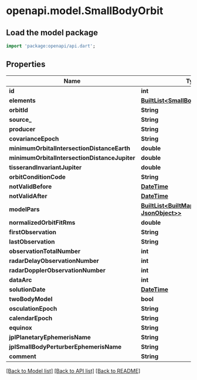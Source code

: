 # openapi.model.SmallBodyOrbit

## Load the model package
```dart
import 'package:openapi/api.dart';
```

## Properties
Name | Type | Description | Notes
------------ | ------------- | ------------- | -------------
**id** | **int** |  | 
**elements** | [**BuiltList&lt;SmallBodyOrbitalElement&gt;**](SmallBodyOrbitalElement.md) |  | 
**orbitId** | **String** |  | [optional] 
**source_** | **String** |  | [optional] 
**producer** | **String** |  | [optional] 
**covarianceEpoch** | **String** |  | [optional] 
**minimumOrbitalIntersectionDistanceEarth** | **double** |  | [optional] 
**minimumOrbitalIntersectionDistanceJupiter** | **double** |  | [optional] 
**tisserandInvariantJupiter** | **double** |  | [optional] 
**orbitConditionCode** | **String** |  | [optional] 
**notValidBefore** | [**DateTime**](DateTime.md) |  | [optional] 
**notValidAfter** | [**DateTime**](DateTime.md) |  | [optional] 
**modelPars** | [**BuiltList&lt;BuiltMap&lt;String, JsonObject&gt;&gt;**](BuiltMap.md) |  | [optional] 
**normalizedOrbitFitRms** | **double** |  | [optional] 
**firstObservation** | **String** |  | [optional] 
**lastObservation** | **String** |  | [optional] 
**observationTotalNumber** | **int** |  | 
**radarDelayObservationNumber** | **int** |  | 
**radarDopplerObservationNumber** | **int** |  | 
**dataArc** | **int** |  | 
**solutionDate** | [**DateTime**](DateTime.md) |  | [optional] 
**twoBodyModel** | **bool** |  | [optional] 
**osculationEpoch** | **String** |  | [optional] 
**calendarEpoch** | **String** |  | [optional] 
**equinox** | **String** |  | [optional] 
**jplPlanetaryEphemerisName** | **String** |  | [optional] 
**jplSmallBodyPerturberEphemerisName** | **String** |  | [optional] 
**comment** | **String** |  | [optional] 

[[Back to Model list]](../README.md#documentation-for-models) [[Back to API list]](../README.md#documentation-for-api-endpoints) [[Back to README]](../README.md)


